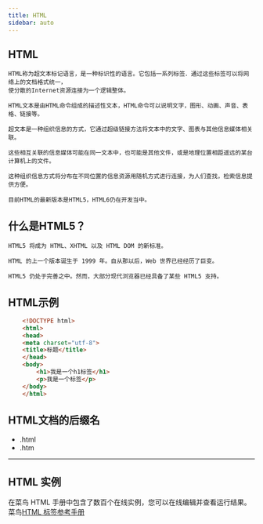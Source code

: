 ```yaml
---
title: HTML
sidebar: auto
---
```


## HTML
    HTML称为超文本标记语言，是一种标识性的语言。它包括一系列标签．通过这些标签可以将网络上的文档格式统一，  
    使分散的Internet资源连接为一个逻辑整体。

    HTML文本是由HTML命令组成的描述性文本，HTML命令可以说明文字，图形、动画、声音、表格、链接等。  

    超文本是一种组织信息的方式，它通过超级链接方法将文本中的文字、图表与其他信息媒体相关联。  

    这些相互关联的信息媒体可能在同一文本中，也可能是其他文件，或是地理位置相距遥远的某台计算机上的文件。 
     
    这种组织信息方式将分布在不同位置的信息资源用随机方式进行连接，为人们查找，检索信息提供方便。  
        
    目前HTML的最新版本是HTML5，HTML6仍在开发当中。
## 什么是HTML5？
    HTML5 将成为 HTML、XHTML 以及 HTML DOM 的新标准。

    HTML 的上一个版本诞生于 1999 年。自从那以后，Web 世界已经经历了巨变。

    HTML5 仍处于完善之中。然而，大部分现代浏览器已经具备了某些 HTML5 支持。

## HTML示例

```html
    <!DOCTYPE html>
    <html>
    <head>
    <meta charset="utf-8">
    <title>标题</title>
    </head>
    <body>
        <h1>我是一个h1标签</h1>
        <p>我是一个标签</p>
    </body>
    </html>
```

## HTML文档的后缀名
+ .html  
+ .htm

***

## HTML 实例
在菜鸟 HTML 手册中包含了数百个在线实例，您可以在线编辑并查看运行结果。  
菜鸟[HTML 标签参考手册](https://www.runoob.com/tags/html-reference.html)